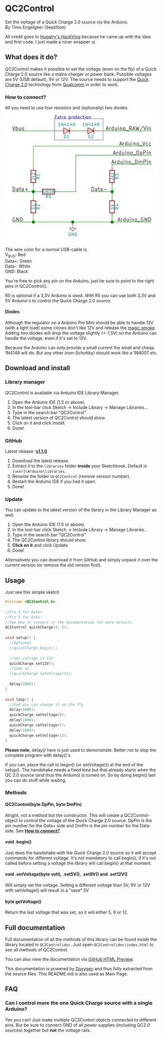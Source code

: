 # QC2Control
Set the voltage of a Quick Charge 2.0 source via the Arduino.  
By Timo Engelgeer (Septillion)

All credit goes to [Hugatry's HackVlog](https://www.youtube.com/channel/UCHgeChD442K0ah-KxEg0PHw) because he came up with the idea and first code. I just made a nicer wrapper :p

## What does it do?
QC2Control makes it possible to set the voltage (even on the fly) of a Quick Charge 2.0 source like a mains charger or power bank. Possible voltages are 5V (USB default), 9V or 12V. The source needs to support the [Quick Charge 2.0](https://www.qualcomm.com/products/features/quick-charge) technology form [Qualcomm](https://www.qualcomm.com/) in order to work.

### How to connect?
All you need to use four resistors and (optionally) two diodes.
![QC2Control circuit](extras/circuit.png)

The wire color for a normal USB-cable is  
V<sub>BUS</sub>: Red  
Data+: Green  
Data-: White  
GND: Black

You're free to pick any pin on the Arduino, just be sure to point to the right pins in QC2Control().

R5 is optional if a 3,3V Arduino is used. *With* R5 you can use both 3,3V and 5V Arduino's to control the Quick Charge 2.0 source.

#### Diodes
Although the regulator on a Arduino Pro Mini should be able to handle 12V (with a light load) some clones don't like 12V and release the [magic smoke](https://en.wikipedia.org/wiki/Magic_smoke). Adding two diodes will drop the voltage slightly (+-1,5V) so the Arduino can handle the voltage, even if it's set to 12V.

Because the Arduino can only provide a small current the small and cheap 1N4148 will do. But any other (non-Schottky) should work like a 1N4007 etc.

## Download and install
### Library manager
QC2Control is available via Arduino IDE Library Manager.

1.  Open the Arduino IDE (1.5 or above).
2.  In the tool-bar click Sketch -> Include Library -> Manage Libraries...
3.  Type in the search bar "QC2Control".
4.  The latest version of QC2Control should show.
5.  Click on it and click Install.
6.  Done!

### GitHub
Latest release: **[v1.1.0](https://github.com/septillion-git/QC2Control/archive/v1.1.0.zip)**

1. Download the latest release.
2. Extract it to the `libraries` folder **inside** your Sketchbook. Default is `[user]\Arduino\libraries`. 
3. Rename the folder to `QC2Control` (remove version number).
4. Restart the Arduino IDE if you had it open.
5. Done!

### Update
You can update to the latest version of the library in the Library Manager as well. 

1.  Open the Arduino IDE (1.5 or above).
2.  In the tool-bar click Sketch -> Include Library -> Manage Libraries...
3.  Type in the search bar "QC2Control".
4.  The QC2Control library should show.
5.  **Click on it** and click Update.
6.  Done!

Alternatively you can download it from GitHub and simply unpack it over the current version (or remove the old version first).

## Usage
Just see this simple sketch
```C++
#include <QC2Control.h>

//Pin 4 for Data+
//Pin 5 for Data-
//See How to connect in the documentation for more details.
QC2Control quickCharge(4, 5);

void setup() {
  //Optional
  //quickCharge.begin();

  //set voltage to 12V
  quickCharge.set12V();
  //Same as
  //quickCharge.setVoltage(12);

  delay(1000);
}

void loop() {
  //And you can change it on the fly
  delay(1000);
  quickCharge.setVoltage(9);
  delay(1000);
  quickCharge.setVoltage(5);
  delay(1000);
  quickCharge.setVoltage(12);
}
```
**Please note**, delay() here is just used to demonstrate. Better not to stop the complete program with delay()'s.

If you can, place the call to begin() (or setVoltage()) at the end of the setup(). The handshake needs a fixed time but that already starts when the QC 2.0 source (and thus the Arduino) is turned on. So by doing begin() last you can do stuff while waiting.

### Methods
#### QC2Control(byte DpPin, byte DmPin)
Alright, not a method but the constructor. This will create a QC2Control-object to control the voltage of the Quick Charge 2.0 source. DpPin is the pin number for the Data+ side and DmPin is the pin number for the Data- side. See [**How to connect?**](#how-to-connect).

#### void .begin()
Just does the handshake with the Quick Charge 2.0 source so it will accept commands for different voltage. It's not mandatory to call begin(), if it's not called before setting a voltage the library will call begin() at that moment.

#### void .setVoltage(byte volt), .set5V(), .set9V() and .set12V()
Will simply set the voltage. Setting a different voltage than 5V, 9V or 12V with setVoltage() will result in a "save" 5V

#### byte getVoltage()
Return the last voltage that was set, so it will either 5, 9 or 12.

## Full documentation
Full documentation of all the methods of this library can be found inside the library located in `QC2Control\doc`. Just open `QC2Control\doc\index.html` to see all methods of QC2Control. 

You can also view the documentation via [GitHub HTML Preview](https://htmlpreview.github.io/?https://github.com/septillion-git/QC2Control/blob/v1.1.0/doc/index.html).

This documentation is powered by [Doxygen](http://www.doxygen.org/) and thus fully extracted from the source files. This README.md is also used as Main Page.

## FAQ

### Can I control more the one Quick Charge source with a single Arduino?
Yes you can! Just make multiple QC2Control objects connected to different pins. But be sure to connect GND of all power supplies (including QC2.0 sources) together but **not** the voltage rails.